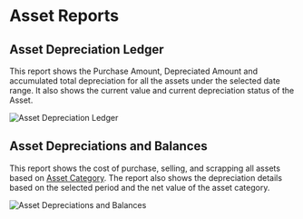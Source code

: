 <!-- add-breadcrumbs -->
# Asset Reports

## Asset Depreciation Ledger

This report shows the Purchase Amount, Depreciated Amount and accumulated total depreciation for all the assets under the selected date range. It also shows the current value and current depreciation status of the Asset.

![Asset Depreciation Ledger](/docs/assets/img/asset/asset-dep-ledger.png)


## Asset Depreciations and Balances
This report shows the cost of purchase, selling, and scrapping all assets based on [Asset Category](/docs/user/manual/en/asset/asset-category). The report also shows the depreciation details based on the selected period and the net value of the asset category.

![Asset Depreciations and Balances](/docs/assets/img/asset/asset-dep-balance.png)

